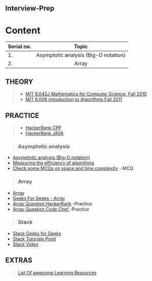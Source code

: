 ## Interview-Prep

# Content

| Serial no.        | Topic     |
| ------------- |:-------------:|
| 1.    | Asymptotic analysis (Big-O notation) |
|2.     | Array|

## THEORY
>  * [MIT 6.042J Mathematics for Computer Science, Fall 2010](https://www.youtube.com/playlist?list=PLB7540DEDD482705B)
>  * [MIT 6.006 Introduction to Algorithms,Fall 2011](https://www.youtube.com/playlist?list=PLUl4u3cNGP61Oq3tWYp6V_F-5jb5L2iHb)

## PRACTICE 
> * [HackerRank CPP](https://www.hackerrank.com/domains/cpp?badge_type=cpp)
> * [HackerRank JAVA](https://www.hackerrank.com/domains/java)


> ### Asymptotic analysis
 * [Asymptotic analysis (Big-O notation)](https://www.youtube.com/watch?v=V42FBiohc6c&list=PL2_aWCzGMAwI9HK8YPVBjElbLbI3ufctn)
 * [Measuring the efficiency of algorithms](https://www.iarcs.org.in/inoi/online-study-material/topics/efficiency.php)
 * [Check some MCQs on space and time complexity](https://discuss.codechef.com/t/multiple-choice-questions-related-to-testing-knowledge-about-time-and-space-complexity-of-a-program/17976) - MCQ 
 
> ### Array 
 * [Array](https://archive.org/details/ucberkeley_webcast_Wp8oiO_CZZE)
 * [Geeks For Geeks - Array](https://www.geeksforgeeks.org/array-data-structure/)
 * [Array Question HackerRank](https://www.hackerrank.com/domains/data-structures?filters%5Bsubdomains%5D%5B%5D=arrays) -Practice
 * [Array Question Code Chef ](https://www.codechef.com/tags/problems/array) -Practice

> ### Stack
* [Stack Geeks for Geeks](https://www.geeksforgeeks.org/stack-data-structure/)
* [Stack Tutorials Point](https://www.tutorialspoint.com/data_structures_algorithms/stack_algorithm.htm)
* [Stack Video](https://archive.org/details/0102WhatYouShouldKnow/05_01-usingStacksForLast-inFirst-out.mp4)

## EXTRAS
 > [List Of awesome Learning Resources](https://www.topcoder.com/thrive/articles/List%20of%20awesome%20learning%20resources)
